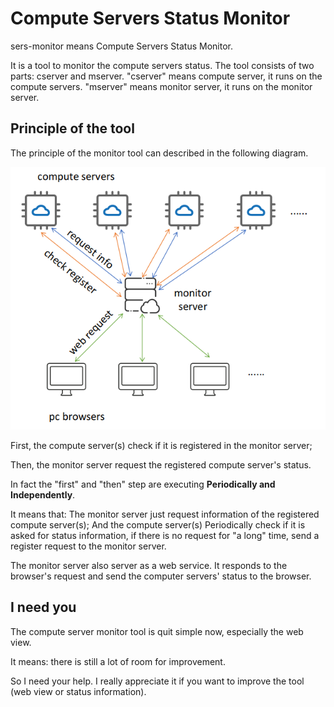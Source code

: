 # Compute Servers Status Monitor

sers-monitor means Compute Servers Status Monitor.

It is a tool to monitor the compute servers status. The tool consists of two parts: cserver and mserver. "cserver" means compute server, it runs on the compute servers. "mserver" means monitor server, it runs on the monitor server.

## Principle of the tool

The principle of the monitor tool can described in the following diagram.

![image-20201128171144793](md-figure/image-20201128171144793.png)

First, the compute server(s) check if it is registered in the monitor server; 

Then, the monitor server request the registered compute server's status.

In fact the "first" and "then" step are executing **Periodically and Independently**. 

It means that: The monitor server just request information of the registered compute server(s); And the compute server(s) Periodically check if it is asked for status information, if there is no request for "a long" time, send a register request to the monitor server.

The monitor server also server as a web service. It responds to the browser's request and send the computer servers' status to the browser.

## I need you

The compute server monitor tool is quit simple now, especially the web view. 

It means: there is still a lot of room for improvement. 

So I need your help. I really appreciate it if you want to improve the tool (web view or status information).
